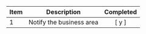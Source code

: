 | **Item** | **Description** | **Completed** |
| ---    | ---   | :---: |
| 1 | Notify the business area  | [  y  ] |
